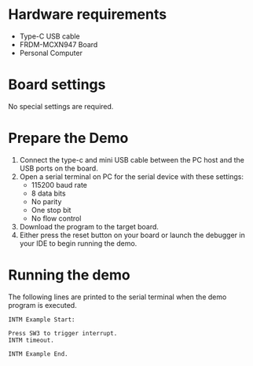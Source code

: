 Hardware requirements
=====================
- Type-C USB cable
- FRDM-MCXN947 Board
- Personal Computer

Board settings
==============
No special settings are required.

Prepare the Demo
================
1. Connect the type-c and mini USB cable between the PC host and the USB ports on the board.
2. Open a serial terminal on PC for the serial device with these settings:
    - 115200 baud rate
    - 8 data bits
    - No parity
    - One stop bit
    - No flow control
3. Download the program to the target board.
4. Either press the reset button on your board or launch the debugger in your IDE to begin running
   the demo.

Running the demo
================
The following lines are printed to the serial terminal when the demo program is executed.
~~~~~~~~~~~~~~~~~~~~~~~~~~~~~~~~~~~~~~~~
INTM Example Start:

Press SW3 to trigger interrupt. 
INTM timeout. 

INTM Example End.
~~~~~~~~~~~~~~~~~~~~~~~~~~~~~~~~~~~~~~~~

